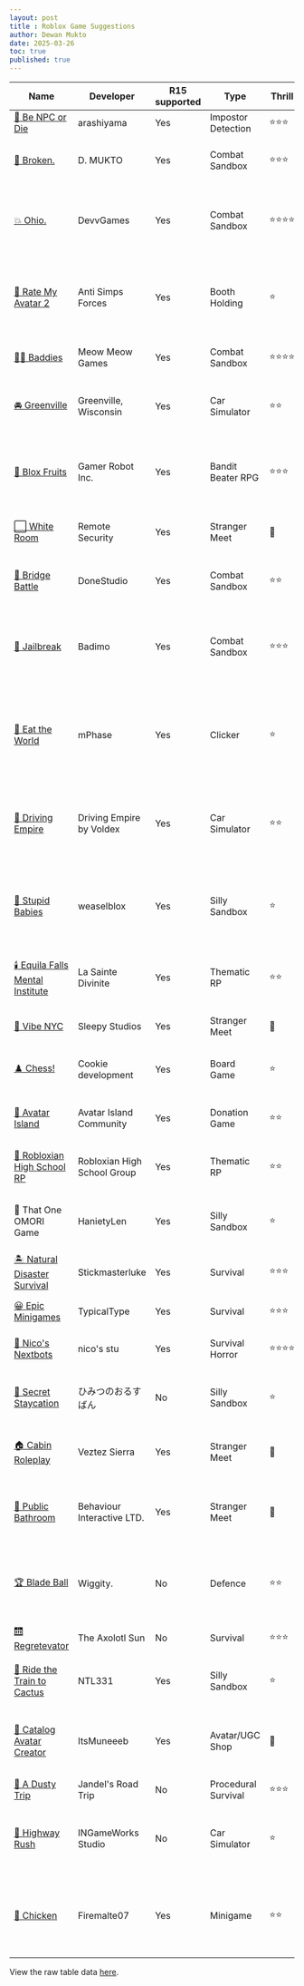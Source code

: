 ```yaml
---
layout: post
title : Roblox Game Suggestions
author: Dewan Mukto
date: 2025-03-26
toc: true
published: true
---
```


| Name                                  | Developer                   | R15 supported   | Type                | Thrill     | Chill      | Owned Passes   | Comments                                                                                              |
|--------------------------------------|----------------------------|--------------|--------------------|-----------|-----------|--------------|------------------------------------------------------------------------------------------------------|
| [🔪 Be NPC or Die ](https://www.roblox.com/games/11276071411/PVP-Be-NPC-or-DIE)                     | arashiyama                  | Yes          | Impostor Detection  | ⭐⭐⭐     | 🚫         | 🚫             | Fun version of MM2                                                                                    |
| [🤠 Broken. ](https://www.roblox.com/games/18129807606/Broken)                           | D. MUKTO                    | Yes          | Combat Sandbox      | ⭐⭐⭐     | ⭐⭐       | ✅             | Ohio-like game with unique features                                                                   |
| [💥 Ohio.       ](https://www.roblox.com/games/7239319209/Ohio)                       | DevvGames                   | Yes          | Combat Sandbox      | ⭐⭐⭐⭐   | ⭐         | ✅             | Da Hood-like game with gun skins economy & trading                                                    |
| [🏪 Rate My Avatar 2 ](https://www.roblox.com/games/112851296174239/Rate-My-Avatar-2)                  | Anti Simps Forces           | Yes          | Booth Holding       | ⭐         | ⭐⭐⭐⭐   | 🚫             | New unofficial version of RMA since the original got taken down                                       |
| [🙍‍♀️ Baddies](https://www.roblox.com/games/11158043705/Baddies)                            | Meow Meow Games             | Yes          | Combat Sandbox      | ⭐⭐⭐⭐   | ⭐⭐       | 🚫             | Girly version of Ohio/Da Hood                                                                         |
| [🚘 Greenville](https://www.roblox.com/games/891852901/Greenville)                         | Greenville, Wisconsin       | Yes          | Car Simulator       | ⭐⭐       | ⭐⭐⭐⭐⭐ | ✅             | Social world based on real-life locations, great for RP                                               |
| [🍊 Blox Fruits ](https://www.roblox.com/games/2753915549/Blox-Fruits)                       | Gamer Robot Inc.            | Yes          | Bandit Beater RPG   | ⭐⭐⭐     | ⭐         | 🚫             | Anime abilities game inspired by One Piece (anime)                                                    |
| [⬜ White Room  ](https://www.roblox.com/games/13278749064/White-Room)                       | Remote Security             | Yes          | Stranger Meet       | 🚫         | ⭐⭐       | 🚫             | Good for showing off UGC, I guess                                                                     |
| [🌉 Bridge Battle ](https://www.roblox.com/games/14036298892/Bridge-Battle)                     | DoneStudio                  | Yes          | Combat Sandbox      | ⭐⭐       | ⭐         | 🚫             | Good for having a swim under the water                                                                |
| [👮 Jailbreak   ](https://www.roblox.com/games/606849621/Jailbreak-Season-25)                       | Badimo                      | Yes          | Combat Sandbox      | ⭐⭐⭐     | ⭐⭐       | 🚫             | One of the top games (on Roblox) of all times, but less exciting than Ohio                            |
| [🍴 Eat the World](https://www.roblox.com/games/16480898254/Eat-the-World)                      | mPhase                      | Yes          | Clicker             | ⭐         | ⭐⭐       | 🚫             | Weird game about eating chunks of the environment and becoming giants                                 |
| [🏁 Driving Empire ](https://www.roblox.com/games/3351674303/LIMITED-Driving-Empire-Car-Racing)                    | Driving Empire by Voldex    | Yes          | Car Simulator       | ⭐⭐       | ⭐⭐       | ✅             | Vroom vroom... many fast, expensive cars (and gamepasses bought)                                      |
| [👶 Stupid Babies](https://www.roblox.com/games/5705773637/UPD-Stupid-Babies)                      | weaselblox                  | Yes          | Silly Sandbox       | ⭐         | ⭐⭐⭐     | 🚫             | Become small versions of your avatar and run around mindlessly                                        |
| [🕯️ Equila Falls Mental Institute](https://www.roblox.com/games/9675359772/Equalia-Falls-Mental-Institute)      | La Sainte Divinite          | Yes          | Thematic RP         | ⭐⭐       | ⭐⭐⭐     | 🚫             | Every night, something weird happens to the patients                                                  |
| [🪩 Vibe NYC ](https://www.roblox.com/games/5388509011/V2-Vibe-NYC)                          | Sleepy Studios              | Yes          | Stranger Meet       | 🚫         | ⭐⭐⭐     | ✅             | Typical rich kids hang out here                                                                       |
| [♟️ Chess! ](https://www.roblox.com/games/6222531507/CHESS)                            | Cookie development          | Yes          | Board Game          | ⭐         | ⭐⭐⭐⭐   | 🚫             | Very impressive 3D chess on Roblox                                                                    |
| [🗽 Avatar Island ](https://www.roblox.com/games/11469138644/Avatar-Island-Outfit-Donation-Game)                     | Avatar Island Community     | Yes          | Donation Game       | ⭐⭐       | ⭐⭐⭐     | ✅             | Was lucky enough to earn 1000+ robux here                                                             |
| [🏫 Robloxian High School RP](https://www.roblox.com/games/447452406/Robloxian-High-School-RP)           | Robloxian High School Group | Yes          | Thematic RP         | ⭐⭐       | ⭐⭐⭐⭐   | 🚫             | One of the first games I played back in 2022                                                          |
| 🫸 That One OMORI Game                    | HanietyLen         | Yes              | Silly Sandbox     | ⭐         | ⭐⭐⭐⭐       | 🚫             | Used to be called "Push Mari down the stairs" before                                                        |
| [🏝️ Natural Disaster Survival](https://www.roblox.com/games/189707/Natural-Disaster-Survival)          | Stickmasterluke             | Yes          | Survival            | ⭐⭐⭐     | ⭐⭐       | ✅             | Also great for showing off avatars                                                                    |
| [😀 Epic Minigames ](https://www.roblox.com/games/277751860/Epic-Minigames)                    | TypicalType                 | Yes          | Survival            | ⭐⭐⭐     | ⭐⭐⭐     | ✅             | Lots of random minigames                                                                              |
| [🔦 Nico's Nextbots ](https://www.roblox.com/games/10118559731/nicos-nextbots)                   | nico's stu                  | Yes          | Survival Horror     | ⭐⭐⭐⭐   | ⭐⭐       | ✅             | Loved the echoey retro vibes                                                                          |
| [🥕 Secret Staycation](https://www.roblox.com/games/15240723287/Secret-Staycation)                  | ひみつのおるすばん          | No              | Silly Sandbox       | ⭐         | ⭐⭐⭐⭐   | 🚫             | Become fruits/food and roam around the house                                                          |
| [🏠 Cabin Roleplay   ](https://www.roblox.com/games/8310127828/Cabin-Roleplay)                  | Veztez Sierra               | Yes          | Stranger Meet       | 🚫         | ⭐⭐⭐⭐   | 🚫             | VRChat-like experience, with many randomers                                                           |
| [🚻 Public Bathroom](https://www.roblox.com/games/18966463147/Public-Bathroom)                    | Behaviour Interactive LTD.  | Yes          | Stranger Meet       | 🚫         | ⭐⭐       | 🚫             | Public bathroom simulator, with lots of weirdos and trollers                                          |
| [🏆 Blade Ball ](https://www.roblox.com/games/13772394625/Blade-Ball)                        | Wiggity.                    | No              | Defence             | ⭐⭐       | ⭐         | 🚫             | I know someone who wanted a premium swordpack as a gift                                               |
| [🛗 Regretevator](https://www.roblox.com/games/4972273297/Regretevator-ELEVATOR-SIMULATOR)                       | The Axolotl Sun             | No              | Survival            | ⭐⭐⭐     | ⭐⭐⭐     | 🚫             | Lots of silly memes and references                                                                    |
| [🚂 Ride the Train to Cactus](https://www.roblox.com/games/17165396486/Ride-the-train-to-Cactus)           | NTL331                      | Yes             | Silly Sandbox       | ⭐         | ⭐⭐⭐     | 🚫             | Ride trains and predict if they topple over                                                           |
| [📇 Catalog Avatar Creator](https://www.roblox.com/games/7041939546/Catalog-Avatar-Creator)             | ItsMuneeeb                  | Yes             | Avatar/UGC Shop     | 🚫         | ⭐⭐       | 🚫             | Perfect place to test new avatar items in-game before purchase                                        |
| [🌵 A Dusty Trip](https://www.roblox.com/games/16389395869/a-dusty-trip-QUEST)                       | Jandel's Road Trip          | No              | Procedural Survival | ⭐⭐⭐     | ⭐⭐       | 🚫             | Road trip exploration                                                                                 |
| [🚙 Highway Rush ](https://www.roblox.com/games/12301433669/UPDATE-Highway-Rush)                      | INGameWorks Studio          | No              | Car Simulator       | ⭐         | ⭐⭐       | ✅             | Had purchased a Bugatti Chiron gamepass before                                                        |
| [🐔 Chicken](https://www.roblox.com/games/18656090061/Chicken)                            | Firemalte07                 | Yes             | Minigame            | ⭐⭐       | 🚫         | 🚫             | Fun new game about stealing eggs and getting chased by chickens                                       |

View the raw table data [here](https://docs.google.com/spreadsheets/d/1K8LeGuGi_xbS_H2tg_AaVJm8jU_9oEtH1Tqsb-fxyrA/).
